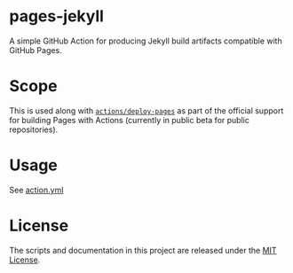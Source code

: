 # pages-jekyll

A simple GitHub Action for producing Jekyll build artifacts compatible with GitHub Pages.

# Scope

This is used along with [`actions/deploy-pages`](https://github.com/actions/deploy-pages) as part of the official support for building Pages with Actions (currently in public beta for public repositories).

# Usage

See [action.yml](action.yml)

# License

The scripts and documentation in this project are released under the [MIT License](LICENSE).
